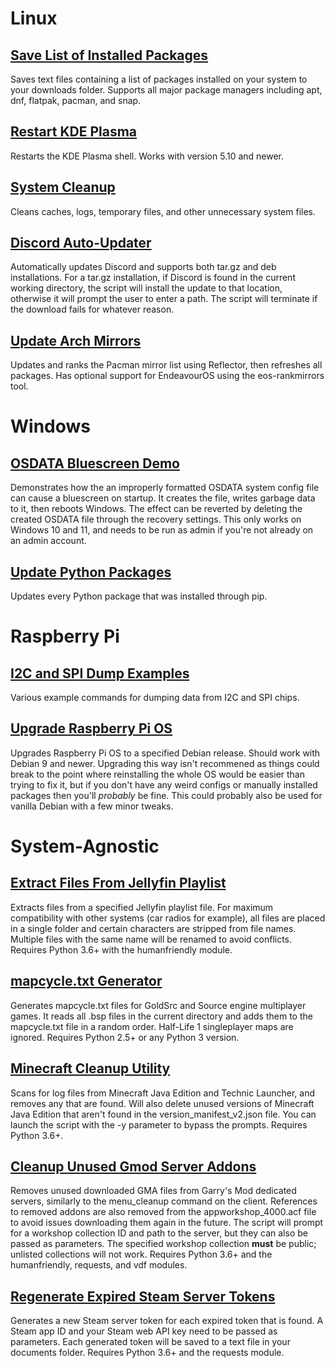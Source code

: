 # Linux
## [Save List of Installed Packages](scripts/GetInstalledPackages.sh)
 Saves text files containing a list of packages installed on your system to your downloads folder. Supports all major package managers including apt, dnf, flatpak, pacman, and snap.

## [Restart KDE Plasma](scripts/RestartPlasma.sh)
 Restarts the KDE Plasma shell. Works with version 5.10 and newer.

## [System Cleanup](scripts/SystemCleanup.sh)
 Cleans caches, logs, temporary files, and other unnecessary system files.

## [Discord Auto-Updater](scripts/UpdateDiscord.sh)
 Automatically updates Discord and supports both tar.gz and deb installations. For a tar.gz installation, if Discord is found in the current working directory, the script will install the update to that location, otherwise it will prompt the user to enter a path. The script will terminate if the download fails for whatever reason.

## [Update Arch Mirrors](scripts/UpdateMirrors.sh)
 Updates and ranks the Pacman mirror list using Reflector, then refreshes all packages. Has optional support for EndeavourOS using the eos-rankmirrors tool.

# Windows
## [OSDATA Bluescreen Demo](scripts/OSDATADemo.bat)
 Demonstrates how the an improperly formatted OSDATA system config file can cause a bluescreen on startup. It creates the file, writes garbage data to it, then reboots Windows. The effect can be reverted by deleting the created OSDATA file through the recovery settings. This only works on Windows 10 and 11, and needs to be run as admin if you're not already on an admin account.

## [Update Python Packages](scripts/UpdatePythonPackages.ps1)
 Updates every Python package that was installed through pip.

# Raspberry Pi
## [I2C and SPI Dump Examples](scripts/DumpExamples.sh)
 Various example commands for dumping data from I2C and SPI chips.

## [Upgrade Raspberry Pi OS](scripts/UpgradeRaspbian.sh)
 Upgrades Raspberry Pi OS to a specified Debian release. Should work with Debian 9 and newer. Upgrading this way isn't recommened as things could break to the point where reinstalling the whole OS would be easier than trying to fix it, but if you don't have any weird configs or manually installed packages then you'll *probably* be fine. This could probably also be used for vanilla Debian with a few minor tweaks.

# System-Agnostic
## [Extract Files From Jellyfin Playlist](scripts/JellyfinPlaylistExtractor.py)
 Extracts files from a specified Jellyfin playlist file. For maximum compatibility with other systems (car radios for example), all files are placed in a single folder and certain characters are stripped from file names. Multiple files with the same name will be renamed to avoid conflicts. Requires Python 3.6+ with the humanfriendly module.

## [mapcycle.txt Generator](scripts/MapcycleGenerator.py)
 Generates mapcycle.txt files for GoldSrc and Source engine multiplayer games. It reads all .bsp files in the current directory and adds them to the mapcycle.txt file in a random order. Half-Life 1 singleplayer maps are ignored. Requires Python 2.5+ or any Python 3 version.

## [Minecraft Cleanup Utility](scripts/MinecraftCleanup.py)
 Scans for log files from Minecraft Java Edition and Technic Launcher, and removes any that are found. Will also delete unused versions of Minecraft Java Edition that aren't found in the version_manifest_v2.json file. You can launch the script with the -y parameter to bypass the prompts. Requires Python 3.6+.

## [Cleanup Unused Gmod Server Addons](scripts/ServerGMACleanup.py)
 Removes unused downloaded GMA files from Garry's Mod dedicated servers, similarly to the menu_cleanup command on the client. References to removed addons are also removed from the appworkshop_4000.acf file to avoid issues downloading them again in the future. The script will prompt for a workshop collection ID and path to the server, but they can also be passed as parameters. The specified workshop collection __must__ be public; unlisted collections will not work. Requires Python 3.6+ and the humanfriendly, requests, and vdf modules.

## [Regenerate Expired Steam Server Tokens](scripts/SteamTokenGenerator.py)
 Generates a new Steam server token for each expired token that is found. A Steam app ID and your Steam web API key need to be passed as parameters. Each generated token will be saved to a text file in your documents folder. Requires Python 3.6+ and the requests module.
